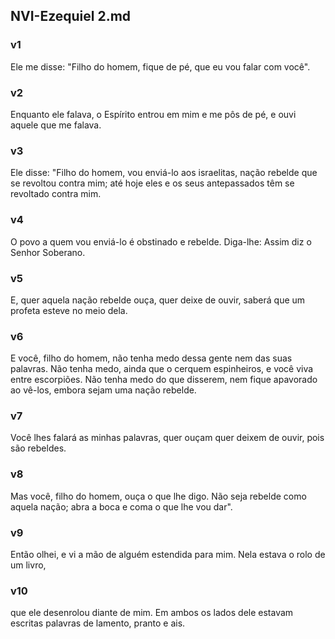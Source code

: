 ## NVI-Ezequiel 2.md
### v1
 Ele me disse: "Filho do homem, fique de pé, que eu vou falar com você".
### v2
 Enquanto ele falava, o Espírito entrou em mim e me pôs de pé, e ouvi aquele que me falava.
### v3
 Ele disse: "Filho do homem, vou enviá-lo aos israelitas, nação rebelde que se revoltou contra mim; até hoje eles e os seus antepassados têm se revoltado contra mim.
### v4
 O povo a quem vou enviá-lo é obstinado e rebelde. Diga-lhe: Assim diz o Senhor Soberano.
### v5
 E, quer aquela nação rebelde ouça, quer deixe de ouvir, saberá que um profeta esteve no meio dela.
### v6
 E você, filho do homem, não tenha medo dessa gente nem das suas palavras. Não tenha medo, ainda que o cerquem espinheiros, e você viva entre escorpiões. Não tenha medo do que disserem, nem fique apavorado ao vê-los, embora sejam uma nação rebelde.
### v7
 Você lhes falará as minhas palavras, quer ouçam quer deixem de ouvir, pois são rebeldes.
### v8
 Mas você, filho do homem, ouça o que lhe digo. Não seja rebelde como aquela nação; abra a boca e coma o que lhe vou dar".
### v9
 Então olhei, e vi a mão de alguém estendida para mim. Nela estava o rolo de um livro,
### v10
 que ele desenrolou diante de mim. Em ambos os lados dele estavam escritas palavras de lamento, pranto e ais.
